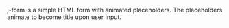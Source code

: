 j-form is a simple HTML form with animated placeholders. The placeholders animate to become title upon user input.
